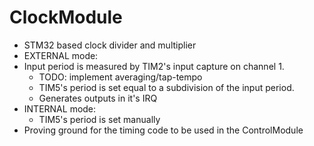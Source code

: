 # ClockModule

 - STM32 based clock divider and multiplier
  - EXTERNAL mode:
   - Input period is measured by TIM2's input capture on channel 1.
     - TODO: implement averaging/tap-tempo
     - TIM5's period is set equal to a subdivision of the input period.
     - Generates outputs in it's IRQ
  - INTERNAL mode:
    - TIM5's period is set manually
 - Proving ground for the timing code to be used in the ControlModule
 




